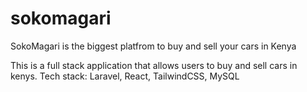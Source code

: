 # sokomagari

SokoMagari is the biggest platfrom to buy and sell your cars in Kenya

This is a full stack application that allows users to buy and sell cars in kenys.
Tech stack: Laravel, React, TailwindCSS, MySQL
